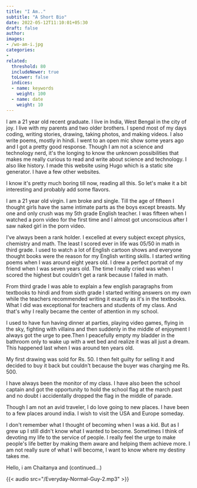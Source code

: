 ```yaml
---
title: "I Am.."
subtitle: "A Short Bio"
date: 2022-05-12T11:10:01+05:30
draft: false
author:
images:
- /wo-am-i.jpg
categories:
-
related:
  threshold: 80
  includeNewer: true
  toLower: false
  indices:
  - name: keywords
    weight: 100
  - name: date
    weight: 10
---
```


I am a 21 year old recent graduate. I live in India, West Bengal in the city of joy. I live with my parents and two older brothers. I spend most of my days coding, writing stories, drawing, taking photos, and making videos. I also write poems, mostly in hindi. I went to an open mic show some years ago and I got a pretty good response. Though I am not a science and technology nerd, it's the longing to know the unknown possibilities that makes me really curious to read and write about science and technology. I also like history. I made this website using Hugo which is a static site generator. I have a few other websites.

I know it's pretty much boring till now, reading all this. So let's make it a bit interesting and probably add some flavors.

I am a 21 year old virgin. I am broke and single. Till the age of fifteen I thought girls have the same intimate parts as the boys except breasts. My one and only crush was my 5th grade English teacher. I was fifteen when I watched a porn video for the first time and I almost got unconscious after I saw naked girl in the porn video. 

I’ve always been a rank holder. I excelled at every subject except physics, chemistry and math. The least I scored ever in life was 05/50 in math in third grade. I used to watch a lot of English cartoon shows and everyone thought books were the reason for my English writing skills. I started writing poems when I was around eight years old. I drew a perfect portrait of my friend when I was seven years old. The time I really cried was when I scored the highest but couldn’t get a rank because I failed in math.

From third grade I was able to explain a few english paragraphs from textbooks to hindi and from sixth grade I started writing answers on my own while the teachers recommended writing it exactly as it's in the textbooks. What I did was exceptional for teachers and students of my class. And that's why I really became the center of attention in my school.

I used to have fun having dinner at parties, playing video games, flying in the sky, fighting with villains and then suddenly in the middle of enjoyment I always got the urge to pee.Then I peacefully empty my bladder in the bathroom only to wake up with a wet bed and realize it was all just a dream. This happened last when I was around ten years old.

My first drawing was sold for Rs. 50. I then felt guilty for selling it and decided to buy it back but couldn't because the buyer was charging me Rs. 500.

I have always been the monitor of my class. I have also been the school captain and got the opportunity to hold the school flag at the march past and no doubt i accidentally dropped the flag in the middle of parade.

Though I am not an avid traveler, I do love going to new places. I have been to a few places around india. I wish to visit the USA and Europe someday. 

I don't remember what I thought of becoming when I was a kid. But as I grew up I still didn't know what I wanted to become. Sometimes I think of devoting my life to the service of people. I really feel the urge to make people's life better by making them aware and helping them achieve more. I am not really sure of what I will become, I want to know where my destiny takes me. 

Hello, i am Chaitanya and (continued...)

{{< audio src="/Everyday-Normal-Guy-2.mp3" >}}
